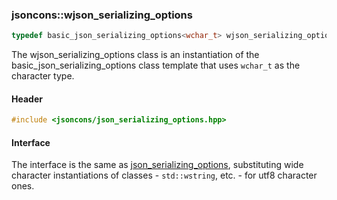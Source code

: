 ### jsoncons::wjson_serializing_options

```c++
typedef basic_json_serializing_options<wchar_t> wjson_serializing_options
```
The wjson_serializing_options class is an instantiation of the basic_json_serializing_options class template that uses `wchar_t` as the character type.

#### Header

```c++
#include <jsoncons/json_serializing_options.hpp>
```

#### Interface

The interface is the same as [json_serializing_options](json_serializing_options.md), substituting wide character instantiations of classes - `std::wstring`, etc. - for utf8 character ones.
